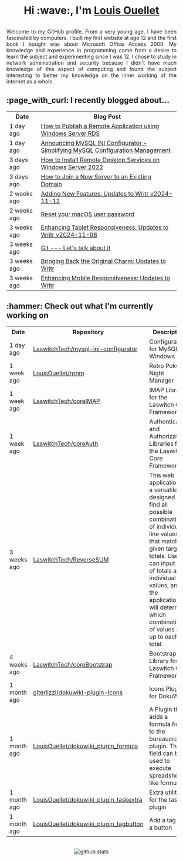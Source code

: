 <div align="center" style="padding: 20px;">
    <h1 style="padding-bottom: 0px; margin-bottom: 32px;">
        Hi :wave:, I'm <a href="https://laswitchtech.com">Louis Ouellet</a>
    </h1>
    <p align="justify">
        Welcome to my GitHub profile. From a very young age, I have been fascinated by computers. I built my first website at age 12 and the first book I bought was about Microsoft Office Access 2000. My knowledge and experience in programming come from a desire to learn the subject and experimenting since I was 12. I chose to study in network administration and security because I didn't have much knowledge of this aspect of computing and found the subject interesting to better my knowledge on the inner working of the internet as a whole.
    </p>
    <p align="justify">
        <h2 align="left">:page_with_curl: I recently blogged about...</h2>
        <table>
            <tr>
                <th>Date</th>
                <th>Blog Post</th>
            </tr>
            <tr>
                <td>1 day ago</td>
                <td><a href="https://laswitchtech.com/en/blog/2024/11/29/how-to-publish-a-remote-application-using-windows-server-rds#">How to Publish a Remote Application using Windows Server RDS</a></td>
            </tr><tr>
                <td>1 day ago</td>
                <td><a href="https://laswitchtech.com/en/blog/2024/11/29/announcing-mysql-ini-configurator-simplifying-mysql-configuration-management#">Announcing MySQL INI Configurator - Simplifying MySQL Configuration Management</a></td>
            </tr><tr>
                <td>3 days ago</td>
                <td><a href="https://laswitchtech.com/en/blog/2024/11/27/how-to-install-remote-desktop-services-on-windows-server-2022#">How to Install Remote Desktop Services on Windows Server 2022</a></td>
            </tr><tr>
                <td>3 days ago</td>
                <td><a href="https://laswitchtech.com/en/blog/2024/11/26/how-to-join-a-new-server-to-an-existing-domain#">How to Join a New Server to an Existing Domain</a></td>
            </tr><tr>
                <td>2 weeks ago</td>
                <td><a href="https://laswitchtech.com/en/blog/2024/11/12/adding-new-features/updates-to-writr-v2024-11-12#">Adding New Features: Updates to Writr v2024-11-12</a></td>
            </tr><tr>
                <td>2 weeks ago</td>
                <td><a href="https://laswitchtech.com/en/blog/2024/11/11/reset-your-macos-user-password#">Reset your macOS user password</a></td>
            </tr><tr>
                <td>3 weeks ago</td>
                <td><a href="https://laswitchtech.com/en/blog/2024/11/08/enhancing-tablet-responsiveness/updates-to-writr-v2024-11-08#">Enhancing Tablet Responsiveness: Updates to Writr v2024-11-08</a></td>
            </tr><tr>
                <td>3 weeks ago</td>
                <td><a href="https://laswitchtech.com/en/blog/2024/11/07/git-let-s-talk-about-it#">Git --- Let&#39;s talk about it</a></td>
            </tr><tr>
                <td>3 weeks ago</td>
                <td><a href="https://laswitchtech.com/en/blog/2024/11/06/bringing-back-the-original-charm/updates-to-writr#">Bringing Back the Original Charm: Updates to Writr</a></td>
            </tr><tr>
                <td>3 weeks ago</td>
                <td><a href="https://laswitchtech.com/en/blog/2024/11/05/enhancing-mobile-responsiveness/updates-to-writr#">Enhancing Mobile Responsiveness: Updates to Writr</a></td>
            </tr>
        </table>
    </p>
    <p align="justify">
        <h2 align="left">:hammer: Check out what I'm currently working on</h2>
        <table>
            <tr>
                <th>Date</th>
                <th>Repository</th>
                <th>Description</th>
            </tr>
            <tr>
                <td>1 day ago</td>
                <td><a href="https://github.com/LaswitchTech/mysql-ini-configurator">LaswitchTech/mysql-ini-configurator</a></td>
                <td>Configurator for MySQL on Windows</td>
            </tr><tr>
                <td>1 week ago</td>
                <td><a href="https://github.com/LouisOuellet/rpnm">LouisOuellet/rpnm</a></td>
                <td>Retro Poker Night Manager</td>
            </tr><tr>
                <td>1 week ago</td>
                <td><a href="https://github.com/LaswitchTech/coreIMAP">LaswitchTech/coreIMAP</a></td>
                <td>IMAP Library for the Laswitch Core Framework</td>
            </tr><tr>
                <td>1 week ago</td>
                <td><a href="https://github.com/LaswitchTech/coreAuth">LaswitchTech/coreAuth</a></td>
                <td>Authentication and Authorization Libraries for the Laswitch Core Framework</td>
            </tr><tr>
                <td>3 weeks ago</td>
                <td><a href="https://github.com/LaswitchTech/ReverseSUM">LaswitchTech/ReverseSUM</a></td>
                <td>This web application is a versatile tool designed to find all possible combinations of individual line values that match given target totals. Users can input lists of totals and individual values, and the application will determine which combinations of values add up to each total.</td>
            </tr><tr>
                <td>4 weeks ago</td>
                <td><a href="https://github.com/LaswitchTech/coreBootstrap">LaswitchTech/coreBootstrap</a></td>
                <td>Bootstrap Library for the Laswitch Core Framework</td>
            </tr><tr>
                <td>1 month ago</td>
                <td><a href="https://github.com/giterlizzi/dokuwiki-plugin-icons">giterlizzi/dokuwiki-plugin-icons</a></td>
                <td>Icons Plugin for DokuWiki</td>
            </tr><tr>
                <td>1 month ago</td>
                <td><a href="https://github.com/LouisOuellet/dokuwiki_plugin_formula">LouisOuellet/dokuwiki_plugin_formula</a></td>
                <td>A Plugin that adds a formula field to the bureaucracy plugin. This field can be used to execute spreadsheet like formulas.</td>
            </tr><tr>
                <td>1 month ago</td>
                <td><a href="https://github.com/LouisOuellet/dokuwiki_plugin_taskextra">LouisOuellet/dokuwiki_plugin_taskextra</a></td>
                <td>Extra utilities for the task plugin</td>
            </tr><tr>
                <td>1 month ago</td>
                <td><a href="https://github.com/LouisOuellet/dokuwiki_plugin_tagbutton">LouisOuellet/dokuwiki_plugin_tagbutton</a></td>
                <td>Add a tag via a button</td>
            </tr>
        </table>
    </p>
    <p align="center" style="margin-top: 32px;">
        <img src="https://github-readme-stats.vercel.app/api?username=LouisOuellet&show_icons=true&rank_icon=github&hide_title=true&theme=holi" alt="github stats">
    </p>
</div>
